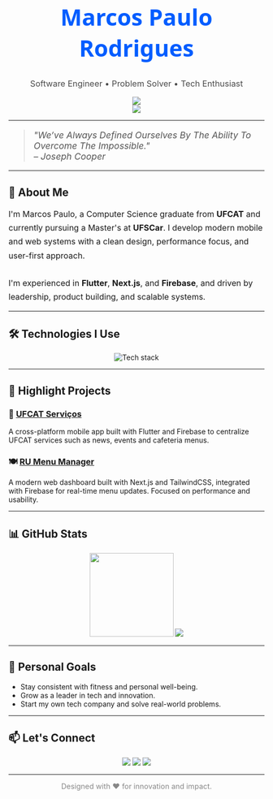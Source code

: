 <!-- assets como CSS inline são usados pois GitHub não permite arquivos externos -->

<h1 align="center" style="font-size: 2.8rem; color: #005dff; font-family: 'Segoe UI', Tahoma, Geneva, Verdana, sans-serif;">
  Marcos Paulo Rodrigues
</h1>

<h3 align="center" style="color: #4a4a4a; font-weight: normal;">
  Software Engineer • Problem Solver • Tech Enthusiast
</h3>

<p align="center">
  <a href="README.pt-BR.md">
    <img src="https://img.shields.io/badge/🌐 Versão em Português-005dff?style=for-the-badge&logo=googletranslate&logoColor=white" />
  </a>
  <br>
  <img src="https://komarev.com/ghpvc/?username=marcospaulor&color=005dff" />
</p>

<hr>

<blockquote style="font-size: 1.1rem; font-style: italic; color: #555;">
  "We’ve Always Defined Ourselves By The Ability To Overcome The Impossible."  
  <br>– Joseph Cooper
</blockquote>

---

## 🚀 About Me

<div style="font-size: 1rem; line-height: 1.7;">
I'm Marcos Paulo, a Computer Science graduate from <strong>UFCAT</strong> and currently pursuing a Master's at <strong>UFSCar</strong>. I develop modern mobile and web systems with a clean design, performance focus, and user-first approach.
<br><br>
I'm experienced in <strong>Flutter</strong>, <strong>Next.js</strong>, and <strong>Firebase</strong>, and driven by leadership, product building, and scalable systems.
</div>

---

## 🛠️ Technologies I Use

<div align="center">

<img src="https://skillicons.dev/icons?i=flutter,dart,nextjs,firebase,js,java,tailwind,git,linux&perline=5" alt="Tech stack" />

</div>

---

## 📌 Highlight Projects

### 🧭 [UFCAT Serviços](https://github.com/marcospaulor/ufcat_app)
A cross-platform mobile app built with Flutter and Firebase to centralize UFCAT services such as news, events and cafeteria menus.

### 🍽️ [RU Menu Manager](https://github.com/marcospaulor/ru-ufcat-menu)
A modern web dashboard built with Next.js and TailwindCSS, integrated with Firebase for real-time menu updates. Focused on performance and usability.

---

## 📊 GitHub Stats

<p align="center">
  <img src="https://github-readme-stats.vercel.app/api?username=marcospaulor&show_icons=true&theme=tokyonight" height="165">
  <img src="https://github-readme-stats.vercel.app/api/top-langs/?username=marcospaulor&layout=compact&theme=tokyonight&exclude_repo=multi-thresholder-otsu,apple-identifier-segmentation">
</p>

---

## 🎯 Personal Goals

- Stay consistent with fitness and personal well-being.
- Grow as a leader in tech and innovation.
- Start my own tech company and solve real-world problems.

---

## 📫 Let's Connect

<div align="center">

<a href="mailto:dev.silva.marcos@gmail.com"><img src="https://img.shields.io/badge/Email-EA4335?style=for-the-badge&logo=gmail&logoColor=white"/></a>
<a href="https://linkedin.com/in/marcospaulor"><img src="https://img.shields.io/badge/LinkedIn-0A66C2?style=for-the-badge&logo=linkedin&logoColor=white"/></a>
<a href="https://twitter.com/marcospaulor_"><img src="https://img.shields.io/badge/Twitter-1DA1F2?style=for-the-badge&logo=twitter&logoColor=white"/></a>

</div>

---

<p align="center" style="font-size: 0.9rem; color: #888;">
  Designed with ❤ for innovation and impact.
</p>
